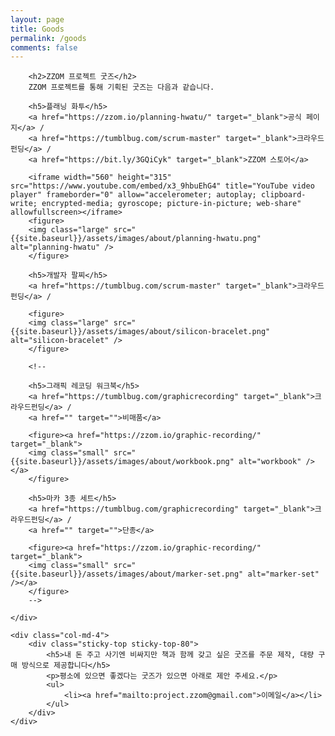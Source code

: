 ```yaml
---
layout: page
title: Goods
permalink: /goods
comments: false
---
```


<div class="row justify-content-between">
    <div class="col-md-8 pr-5">

        <h2>ZZOM 프로젝트 굿즈</h2>
        ZZOM 프로젝트를 통해 기획된 굿즈는 다음과 같습니다.

        <h5>플래닝 화투</h5>
        <a href="https://zzom.io/planning-hwatu/" target="_blank">공식 페이지</a> / 
        <a href="https://tumblbug.com/scrum-master" target="_blank">크라우드펀딩</a> / 
        <a href="https://bit.ly/3GQiCyk" target="_blank">ZZOM 스토어</a>

        <iframe width="560" height="315" src="https://www.youtube.com/embed/x3_9hbuEhG4" title="YouTube video player" frameborder="0" allow="accelerometer; autoplay; clipboard-write; encrypted-media; gyroscope; picture-in-picture; web-share" allowfullscreen></iframe>
        <figure>
        <img class="large" src="{{site.baseurl}}/assets/images/about/planning-hwatu.png" alt="planning-hwatu" />
        </figure>

        <h5>개발자 팔찌</h5>        
        <a href="https://tumblbug.com/scrum-master" target="_blank">크라우드펀딩</a> / 

        <figure>
        <img class="large" src="{{site.baseurl}}/assets/images/about/silicon-bracelet.png" alt="silicon-bracelet" />
        </figure>

        <!--

        <h5>그래픽 레코딩 워크북</h5>
        <a href="https://tumblbug.com/graphicrecording" target="_blank">크라우드펀딩</a> / 
        <a href="" target="">비매품</a>

        <figure><a href="https://zzom.io/graphic-recording/" target="_blank">        
        <img class="small" src="{{site.baseurl}}/assets/images/about/workbook.png" alt="workbook" /></a>
        </figure>

        <h5>마카 3종 세트</h5>
        <a href="https://tumblbug.com/graphicrecording" target="_blank">크라우드펀딩</a> / 
        <a href="" target="">단종</a>

        <figure><a href="https://zzom.io/graphic-recording/" target="_blank">        
        <img class="small" src="{{site.baseurl}}/assets/images/about/marker-set.png" alt="marker-set" /></a>
        </figure>
        -->

    </div>

    <div class="col-md-4">
        <div class="sticky-top sticky-top-80">
            <h5>내 돈 주고 사기엔 비싸지만 책과 함께 갖고 싶은 굿즈를 주문 제작, 대량 구매 방식으로 제공합니다</h5>
            <p>평소에 있으면 좋겠다는 굿즈가 있으면 아래로 제안 주세요.</p>
            <ul>           
                <li><a href="mailto:project.zzom@gmail.com">이메일</a></li>
            </ul>
        </div>
    </div>
</div>
